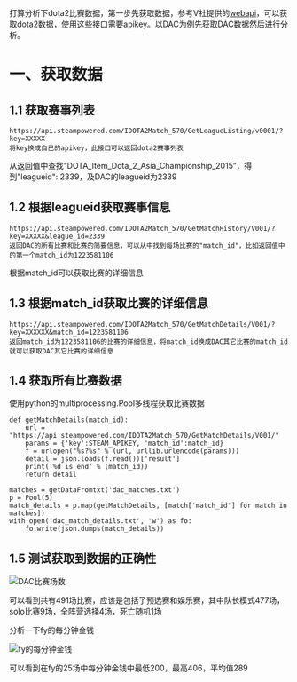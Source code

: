 打算分析下dota2比赛数据，第一步先获取数据，参考V社提供的[webapi](http://dev.dota2.com/showthread.php?t=58317)，可以获取dota2数据，使用这些接口需要apikey。以DAC为例先获取DAC数据然后进行分析。
# 一、获取数据 #
## 1.1 获取赛事列表 ##
	https://api.steampowered.com/IDOTA2Match_570/GetLeagueListing/v0001/?key=XXXXX
	将key换成自己的apikey，此接口可以返回dota2赛事列表
从返回值中查找“DOTA_Item_Dota_2_Asia_Championship_2015”，得到"leagueid": 2339，及DAC的leagueid为2339
## 1.2 根据leagueid获取赛事信息 ##
	https://api.steampowered.com/IDOTA2Match_570/GetMatchHistory/V001/?key=XXXXX&league_id=2339
	返回DAC的所有比赛和比赛的简要信息，可以从中找到每场比赛的"match_id"，比如返回值中的第一个match_id为1223581106
根据match_id可以获取比赛的详细信息
## 1.3 根据match_id获取比赛的详细信息 ##
	https://api.steampowered.com/IDOTA2Match_570/GetMatchDetails/V001/?key=XXXXXX&match_id=1223581106
	返回match_id为1223581106的比赛的详细信息，将match_id换成DAC其它比赛的match_id就可以获取DAC其它比赛的详细信息
## 1.4 获取所有比赛数据 ##
使用python的multiprocessing.Pool多线程获取比赛数据

	def getMatchDetails(match_id):
	    url = "https://api.steampowered.com/IDOTA2Match_570/GetMatchDetails/V001/"
	    params = {'key':STEAM_APIKEY, 'match_id':match_id}
	    f = urlopen("%s?%s" % (url, urllib.urlencode(params)))
	    detail = json.loads(f.read())['result']
	    print('%d is end' % (match_id))
	    return detail
	
	matches = getDataFromtxt('dac_matches.txt')
    p = Pool(5)
    match_details = p.map(getMatchDetails, [match['match_id'] for match in matches])
    with open('dac_match_details.txt', 'w') as fo:
        fo.write(json.dumps(match_details))

## 1.5 测试获取到数据的正确性 ##
![DAC比赛场数](http://ww4.sinaimg.cn/bmiddle/00612Lottw1eq25907hrcj30cd0cataa.jpg)

可以看到共有491场比赛，应该是包括了预选赛和娱乐赛，其中队长模式477场，solo比赛9场，全阵营选择4场，死亡随机1场

分析一下fy的每分钟金钱

![fy的每分钟金钱](http://ww2.sinaimg.cn/bmiddle/00612Lottw1eq2591u79vj30fr0cowgs.jpg)

可以看到在fy的25场中每分钟金钱中最低200，最高406，平均值289